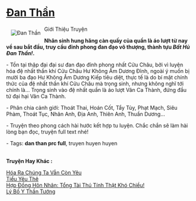 <a href="https://utruyen.com/dan-than/540/" title="Đan Thần"><h1>Đan Thần</h1></a><div style="display:table"><img align="right" style="float: left; padding: 10px;" src="https://utruyen.com/images/story/200x260/dan-than.jpg" alt="Đan Thần">Giới Thiệu Truyện<p></p><strong>Nhân sinh hung hăng càn quấy của quần là áo lượt từ nay về sau bắt đầu, truy cầu đỉnh phong đan đạo vô thượng, thành tựu <em>Bất Hủ Đan Thần!</em>.</strong><p></p> - Tồn tại thập đại đại sư đan đạo đỉnh phong nhất Cửu Châu, bởi vì luyện hóa đệ nhất thần khí Cửu Châu Hư Không Âm Dương Đỉnh, ngoài ý muốn bị mười ba đạo Hư Không Âm Dương Kiếp tiêu diệt, thực tế là do bí mật chính thức của đệ nhất thần khí Cửu Châu mà trọng sinh, nhưng không nghĩ tới chính là… Trọng sinh vào đệ nhất quần là áo lượt Vân Ca Thành, đứng đầu tứ đại hại Vân Ca Thành.<p></p> - Phân chia cảnh giới: Thoát Thai, Hoán Cốt, Tẩy Tủy, Phạt Mạch, Siêu Phàm, Thoát Tục, Nhân Anh, Địa Anh, Thiên Anh, Thuần Dương...<p></p> - Truyện theo phong cách hài hước kết hợp tu luyện. Chắc chắn sẽ làm hài lòng bạn đọc, truyện full text nhé!<p></p> - Tags: <strong>dan than prc full</strong>, truyen huyen huyen</div><p><br><b>Truyện Hay Khác :</b></p><a href="https://utruyen.com/hoa-ra-chung-ta-van-con-yeu/22045/" alt="Hóa Ra Chúng Ta Vẫn Còn Yêu">Hóa Ra Chúng Ta Vẫn Còn Yêu</a><br/><a href="https://github.com/quanluxury/ngontinhhot/tree/master/truyenhay/19476/" alt="Tiểu Yêu Thê">Tiểu Yêu Thê</a><br/><a href="https://www.flickr.com/photos/184340401@N07/48709831116/" alt="Hợp Đồng Hôn Nhân: Tổng Tài Thú Tính Thật Khó Chiều!">Hợp Đồng Hôn Nhân: Tổng Tài Thú Tính Thật Khó Chiều!</a><br/><a href="https://github.com/quanluxury/ngontinhhot/tree/master/truyenhay/20337/" alt="Lý Bố Y Thần Tướng">Lý Bố Y Thần Tướng</a><br/>